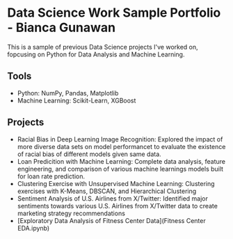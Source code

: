 # Data Science Work Sample Portfolio - Bianca Gunawan
This is a sample of previous Data Science projects I've worked on, fopcusing on Python for Data Analysis and Machine Learning.

## Tools
- Python: NumPy, Pandas, Matplotlib
- Machine Learning: Scikit-Learn, XGBoost

## Projects
- Racial Bias in Deep Learning Image Recognition: Explored the impact of more diverse data sets on model performancet to evaluate the existence of racial bias of different models given same data.
- Loan Predicition with Machine Learning: Complete data analysis, feature engineering, and comparison of various machine learnings models built for loan rate prediction.
- Clustering Exercise with Unsupervised Machine Learning: Clustering exercises with K-Means, DBSCAN, and Hierarchical Clustering
- Sentiment Analysis of U.S. Airlines from X/Twitter: Identified major sentiments towards various U.S. Airlines from X/Twitter data to create marketing strategy recommendations
- [Exploratory Data Analysis of Fitness Center Data](Fitness Center EDA.ipynb)
